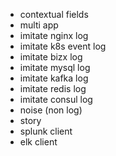 - contextual fields
- multi app
- imitate nginx log
- imitate k8s event log
- imitate bizx log
- imitate mysql log
- imitate kafka log
- imitate redis log
- imitate consul log
- noise (non log)
- story
- splunk client
- elk client
